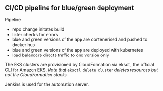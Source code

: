 ## CI/CD pipeline for blue/green deployment

Pipeline
 - repo change initates build
 - linter checks for errors
 - blue and green versions of the app are contenerised and pushed to docker hub
 - blue and green versions of the app are deployed with kubernetes
 - load balancers directs traffic to one version only
 
The EKS clusters are provisioned by CloudFormation via eksctl, the official CLI for Amazon EKS.
*Note that* `eksctl delete cluster` *deletes resources but not the CloudFormation stacks*

Jenkins is used for the automation server.
